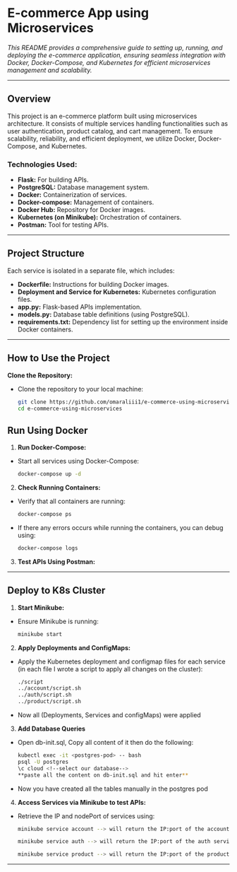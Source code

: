 # E-commerce App using Microservices

_This README provides a comprehensive guide to setting up, running, and deploying the e-commerce application, ensuring seamless integration with Docker, Docker-Compose, and Kubernetes for efficient microservices management and scalability._


---

## Overview

This project is an e-commerce platform built using microservices architecture. It consists of multiple services handling functionalities such as user authentication, product catalog, and cart management. To ensure scalability, reliability, and efficient deployment, we utilize Docker, Docker-Compose, and Kubernetes.

### Technologies Used:

- **Flask:** For building APIs.
- **PostgreSQL:** Database management system.
- **Docker:** Containerization of services.
- **Docker-compose:** Management of containers.
- **Docker Hub:** Repository for Docker images.
- **Kubernetes (on Minikube):** Orchestration of containers.
- **Postman:** Tool for testing APIs.

---

## Project Structure

Each service is isolated in a separate file, which includes:

- **Dockerfile:** Instructions for building Docker images.
- **Deployment and Service for Kubernetes:** Kubernetes configuration files.
- **app.py:** Flask-based APIs implementation.
- **models.py:** Database table definitions (using PostgreSQL).
- **requirements.txt:** Dependency list for setting up the environment inside Docker containers.

---

## How to Use the Project

**Clone the Repository:**
   - Clone the repository to your local machine:
     ```sh
     git clone https://github.com/omaraliii1/e-commerce-using-microservices.git
     cd e-commerce-using-microservices
     ```

## Run Using Docker
1. **Run Docker-Compose:**

- Start all services using Docker-Compose:
  ```sh
  docker-compose up -d
  ```

2. **Check Running Containers:**

- Verify that all containers are running:
    ```sh
    docker-compose ps
    ```

- If there any errors occurs while running the containers, you can debug using:

  ```sh
  docker-compose logs
  ```

3. **Test APIs Using Postman:**

---

## Deploy to K8s Cluster

1. **Start Minikube:**

  - Ensure Minikube is running:
    ```sh
    minikube start
    ```

2. **Apply Deployments and ConfigMaps:**

  - Apply the Kubernetes deployment and configmap files for each service (in each file I wrote a script to apply all changes on the cluster):
    ```sh
    ./script
    ../account/script.sh
    ../auth/script.sh
    ../product/script.sh
    ```
  - Now all (Deployments, Services and configMaps) were applied  

3. **Add Database Queries**
  - Open db-init.sql, Copy all content of it then do the following:

    ```sh
    kubectl exec -it <postgres-pod> -- bash
    psql -U postgres 
    \c cloud <!--select our database-->
    **paste all the content on db-init.sql and hit enter**
    ``` 
  - Now you have created all the tables manually in the postgres pod
 
4. **Access Services via Minikube to test APIs:**
  - Retrieve the IP and nodePort of services using:
     ```sh
     minikube service account --> will return the IP:port of the account service 

     minikube service auth --> will return the IP:port of the auth service 

     minikube service product --> will return the IP:port of the product service 
     ```

---
